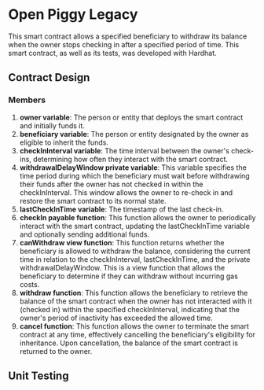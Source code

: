# Open Piggy Legacy

This smart contract allows a specified beneficiary to withdraw its balance when the owner stops checking in after a specified period of time. This smart contract, as well as its tests, was developed with Hardhat.

## Contract Design

### Members

1. **owner variable**: The person or entity that deploys the smart contract and initially funds it.
2. **beneficiary variable**: The person or entity designated by the owner as eligible to inherit the funds.
3. **checkInInterval variable**: The time interval between the owner's check-ins, determining how often they interact with the smart contract.
4. **withdrawalDelayWindow private variable**: This variable specifies the time period during which the beneficiary must wait before withdrawing their funds after the owner has not checked in within the checkInInterval. This window allows the owner to re-check in and restore the smart contract to its normal state.
5. **lastCheckInTime variable**: The timestamp of the last check-in.
6. **checkIn payable function**: This function allows the owner to periodically interact with the smart contract, updating the lastCheckInTime variable and optionally sending additional funds.
7. **canWithdraw view function**: This function returns whether the beneficiary is allowed to withdraw the balance, considering the current time in relation to the checkInInterval, lastCheckInTime, and the private withdrawalDelayWindow. This is a view function that allows the beneficiary to determine if they can withdraw without incurring gas costs.
8. **withdraw function**: This function allows the beneficiary to retrieve the balance of the smart contract when the owner has not interacted with it (checked in) within the specified checkInInterval, indicating that the owner's period of inactivity has exceeded the allowed time.
9. **cancel function**: This function allows the owner to terminate the smart contract at any time, effectively cancelling the beneficiary's eligibility for inheritance. Upon cancellation, the balance of the smart contract is returned to the owner.

## Unit Testing
